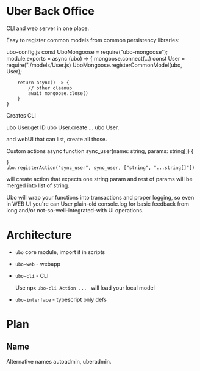 # Uber Back Office

CLI and web server in one place.

Easy to register common models from common persistency libraries:

   ubo-config.js
    const UboMongoose = require("ubo-mongoose");
    module.exports = async (ubo) => {
        mongoose.connect(...)
        const User = require("./models/User.js)
        UboMongoose.registerCommonModel(ubo, User);

        return async() -> {
            // other cleanup
            await mongoose.close()
        }
    }

Creates CLI

   ubo User.get ID
   ubo User.create ...
   ubo User.

and webUI that can list, create all those.


Custom actions
    async function sync_user(name: string, params: string[]) {

    }
    ubo.registerAction("sync_user", sync_user, ["string", "...string[]"])

will create action that expects one string param and rest of params will be
merged into list of string.

Ubo will wrap your functions into transactions and proper logging, so even in WEB UI you're can User
plain-old console.log for basic feedback from long and/or not-so-well-integrated-with UI operations.

# Architecture

* `ubo` core module, import it in scripts
* `ubo-web` - webapp
* `ubo-cli` - CLI

  Use npx `ubo-cli Action ... ` will load your local model
* `ubo-interface` - typescript only defs


# Plan
## Name

Alternative names autoadmin, uberadmin.
